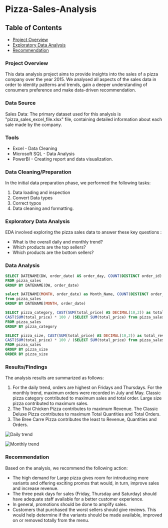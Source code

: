 # Pizza-Sales-Analysis

## Table of Contents

- [Project Overview](#project-overview)
- [Exploratory Data Analysis](#exploratory-data-analysis)
- [Recommendation](#recommendation)

### Project Overview

This data analysis project aims to provide insights into the sales of a pizza company over the year 2015. We analysed all aspects of the sales data in order to identity patterns and trends, gain a deeper understanding of consumers preference and make data-driven recommendation.

### Data Source

Sales Data: The primary dataset used for this analysis is "pizza_sales_excel_file.xlsx" file, containing detailed information about each sale made by the company.

### Tools

- Excel - Data Cleaning
- Microsoft SQL - Data Analysis
- PowerBI - Creating report and data visualization.

### Data Cleaning/Preparation

In the initial data preparation phase, we performed the following tasks:
1. Data loading and inspection
2. Convert Data types
3. Correct typos
4. Data cleaning and formatting.

### Exploratory Data Analysis

EDA involved exploring the pizza sales data to answer these key questions :

- What is the overall daily and monthly trend?
- Which products are the top sellers?
- Which products are the bottom sellers?

### Data Analysis

```sql
SELECT DATENAME(DW, order_date) AS order_day, COUNT(DISTINCT order_id) AS total_orders 
FROM pizza_sales
GROUP BY DATENAME(DW, order_date)
```

```sql
select DATENAME(MONTH, order_date) as Month_Name, COUNT(DISTINCT order_id) as Total_Orders
from pizza_sales
GROUP BY DATENAME(MONTH, order_date)
```

```sql
SELECT pizza_category, CAST(SUM(total_price) AS DECIMAL(10,2)) as total_revenue,
CAST(SUM(total_price) * 100 / (SELECT SUM(total_price) from pizza_sales) AS DECIMAL(10,2)) AS PCT
FROM pizza_sales
GROUP BY pizza_category
```

```sql
SELECT pizza_size, CAST(SUM(total_price) AS DECIMAL(10,2)) as total_revenue,
CAST(SUM(total_price) * 100 / (SELECT SUM(total_price) from pizza_sales) AS DECIMAL(10,2)) AS PCT
FROM pizza_sales
GROUP BY pizza_size
ORDER BY pizza_size
```



### Results/Findings

The analysis results are summarized as follows:
1. For the daily trend, orders are highest on Fridays and Thursdays. For the monthly trend, maximum orders were recorded in July and May. Classic pizza category contributed to maximum sales and total order. Large size pizza contributed to maximum sales.
2. The Thai Chicken Pizza contributes to maximum Revenue. The Classic Deluxe Pizza contributes to maximum Total Quantities and Total Orders.
3. The Bree Carre Pizza contributes the least to Revenue, Quantities and Orders.

![Daily trend](https://github.com/DamiAfo/Pizza-Sales-Analysis/assets/80990125/b917359c-7184-42d8-85da-10f358cbec37)


![Monthly trend](https://github.com/DamiAfo/Pizza-Sales-Analysis/assets/80990125/854d8fd8-9386-4e52-8fdb-303f41ef5ad7)



### Recommendation

Based on the analysis, we recommend the following action:

- The high demand for Large pizza gives room for introducing more variants and offering exciting promos that would, in turn, improve sales and increase revenue.
- The three peak days for sales (Friday, Thursday and Saturday) should have adequate staff available for a better customer experience.
- In general, promotions should be done to amplify sales.
- Customers that purchased the worst sellers should give reviews. This would help determine if the variants should be made available, improved on or removed totally from the menu.





